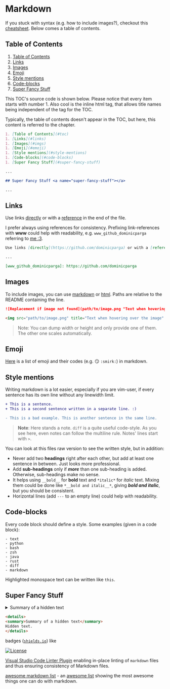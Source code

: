 # Markdown

If you stuck with syntax (e.g. how to include images?), checkout this [cheatsheet][www_md_cheatsheet].
Below comes a table of contents.

## Table of Contents <a name="toc"></a>

1. [Table of Contents](#toc)
1. [Links](#links)
1. [Images](#imgs)
1. [Emoji](#emoji)
1. [Style mentions](#style-mentions)
1. [Code-blocks](#code-blocks)
1. [Super Fancy Stuff](#super-fancy-stuff)

This TOC's source code is shown below.
Please notice that every item starts with number 1.
Also cool is the inline html tag, that allows title names being independent of the tag for the TOC.

Typically, the table of contents doesn't appear in the TOC, but here, this content is referred to the chapter.

```markdown
1. [Table of Contents](#toc)
1. [Links](#links)
1. [Images](#imgs)
1. [Emoji](#emoji)
1. [Style mentions](#style-mentions)
1. [Code-blocks](#code-blocks)
1. [Super Fancy Stuff](#super-fancy-stuff)

...

## Super Fancy Stuff <a name="super-fancy-stuff"></a>

...
```

## Links <a name="links"></a>

Use links [directly](https://github.com/dominicparga) or with a [reference][www_github_dominicparga] in the end of the file.

I prefer always using references for consistency.
Prefixing link-references with __www__ could help with readability, e.g. `www_github_dominicparga` referring to [me :3][www_github_dominicparga].

```markdown
Use links [directly](https://github.com/dominicparga) or with a [reference][www_github_dominicparga] in the end of the file.

...

[www_github_dominicparga]: https://github.com/dominicparga
```

## Images <a name="imgs"></a>

To include images, you can use [markdown][www_md_cheatsheet_images] or [html][www_md_image_via_html].
Paths are relative to the README containing the line.

```markdown
![Replacement if image not found](path/to/image.png "Text when hovering over the image")
```

```html
<img src="path/to/image.png" title="Text when hovering over the image" alt="Replacement if image not found" width="256" height="256"/>
```

> Note: You can dump width or height and only provide one of them.
> The other one scales automatically.

## Emoji <a name="emoji"></a>

[Here][www_emoji] is a list of emoji and their codes (e.g. :smirk: `:smirk:`) in markdown.

## Style mentions <a name="style-mentions"></a>

Writing markdown is a lot easier, especially if you are vim-user, if every sentence has its own line without any linewidth limit.

```diff
+ This is a sentence.
+ This is a second sentence written in a separate line. :)

- This is a bad example. This is another sentence in the same line.
```

> __Note__: Here stands a note.
> `diff` is a quite useful code-style.
> As you see here, even notes can follow the multiline rule.
> Notes' lines start with `>`.

You can look at this files raw version to see the written style, but in addition:

- Never add two __headings__ right after each other, but add at least one sentence in between.
  Just looks more professional.
- Add __sub-headings__ only if *__more__* than one sub-heading is added.
  Otherwise, sub-headings make no sense.
- It helps using `__bold__` for __bold__ text and `*italic*` for *italic* text.
  Mixing them could be done like `*__bold and italic__*`, giving *__bold and italic__*, but you should be consistent.
- Horizontal lines (add `---` to an empty line) could help with readability.

## Code-blocks <a name="code-blocks"></a>

Every code block should define a style.
Some examples (given in a code block):

```text
- text
- python
- bash
- zsh
- java
- rust
- diff
- markdown
```

Highlighted monospace text can be written like `this`.

## Super Fancy Stuff <a name="super-fancy-stuff"></a>

<details>
<summary>Summary of a hidden text</summary>
Hidden text hihi.
</details>

```markdown
<details>
<summary>Summary of a hidden text</summary>
Hidden text.
</details>
```

badges ([`shields.io`](https://shields.io)) like

[![License][www_license_badge]][www_license]

[Visual Studio Code Linter Plugin][www_vscode_marketplace_markdownlint] enabling in-place linting of `markdown` files and thus ensuring consistency of Markdown files.

[awesome markdown list][www_github_mundimark] - an [awesome list][www_github_awesome_list] showing the most awesome things one can do with markdown.

[www_md_cheatsheet]: https://github.com/adam-p/markdown-here/wiki/Markdown-Cheatsheet
[www_md_cheatsheet_images]: https://github.com/adam-p/markdown-here/wiki/Markdown-Cheatsheet#images
[www_md_image_via_html]: https://stackoverflow.com/a/14747656
[www_vscode_marketplace_markdownlint]: https://marketplace.visualstudio.com/items?itemName=DavidAnson.vscode-markdownlint

[www_emoji]: https://gist.github.com/rxaviers/7360908

[www_github_dominicparga]: https://github.com/dominicparga
[www_github_mundimark]: https://github.com/mundimark/awesome-markdown/pull/26/files
[www_github_awesome_list]: https://github.com/topics/awesome-list

[www_license_badge]: https://img.shields.io/github/license/dominicparga/howto
[www_license]: https://github.com/dominicparga/howto/blob/master/LICENSE
